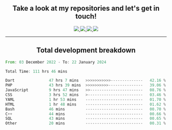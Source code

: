 <h2 align="center">
  Take a look at my repositories and let's get in touch!
</h2>
<p align="center">
  <a href="https://www.instagram.com/rayhanarkan?igsh=MXM3dHhmMTZ3ZWVsaA==">
    <img src="https://img.icons8.com/material-outlined/30/689d6a/instagram.png"/>
  </a>
  <a href="https://www.linkedin.com/in/rayhanarkan/">
    <img src="https://img.icons8.com/material-outlined/30/689d6a/linkedin.png"/>
  </a>
  <a href="">
    <img src="https://img.icons8.com/material-outlined/30/689d6a/geography.png"/>
  </a>
  <a href="mailto:rayhanarkan30@gmail.com">
    <img src="https://img.icons8.com/material-outlined/30/689d6a/email.png"/>
  </a>
</p>

---

<h2 align="center">Total development breakdown</h2>

<p align="center">
<!--START_SECTION:waka-->

```rust
From: 03 December 2022 - To: 22 January 2024

Total Time: 111 hrs 46 mins

Dart               47 hrs 7 mins   >>>>>>>>>>>--------------   42.16 %
PHP                43 hrs 39 mins  >>>>>>>>>>---------------   39.06 %
JavaScript         9 hrs 47 mins   >>-----------------------   08.76 %
CSS                3 hrs 52 mins   >------------------------   03.46 %
YAML               1 hr 53 mins    -------------------------   01.70 %
HTML               1 hr 48 mins    -------------------------   01.62 %
Bash               46 mins         -------------------------   00.70 %
C++                44 mins         -------------------------   00.66 %
SQL                43 mins         -------------------------   00.65 %
Other              20 mins         -------------------------   00.31 %
```

<!--END_SECTION:waka-->
</p>
